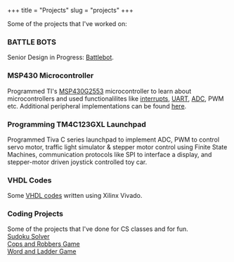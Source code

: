 +++
title = "Projects"
slug = "projects"
+++

Some of the projects that I've worked on:

### BATTLE BOTS
Senior Design in Progress: [Battlebot](https://amarokbot.com/).

### MSP430 Microcontroller

Programmed TI's [MSP430G2553](https://www.ti.com/product/MSP430G2553) microcontroller to learn about microcontrollers and used functionalilites like [interrupts](https://github.com/yosapkota/MSP430-Projects/tree/main/Lab4), [UART](https://github.com/yosapkota/MSP430-Projects/tree/main/Lab5), [ADC](https://github.com/yosapkota/MSP430-Projects/tree/main/ADC), PWM etc. Additional peripheral implementations can be found [here](https://github.com/yosapkota/MSP430-Projects).


### Programming TM4C123GXL Launchpad

Programmed Tiva C series launchpad to implement ADC,  PWM to control servo motor, traffic light simulator & stepper motor control using Finite State Machines, communication protocols like SPI to interface a display, and stepper-motor driven joystick controlled toy car.

### VHDL Codes

Some [VHDL codes](https://github.com/yosapkota/VHDL-Examples) written using Xilinx Vivado.

### Coding Projects

Some of the projects that I've done for CS classes and for fun.\
[Sudoku Solver](https://github.com/yosapkota/Sudoku-Solver)\
[Cops and Robbers Game](https://github.com/yosapkota/Cops-and-Robbers)\
[Word and Ladder Game](https://github.com/yosapkota/Words-and-Ladders-Game)
